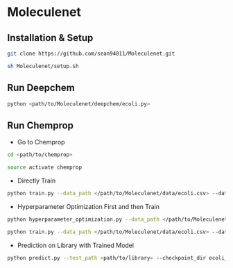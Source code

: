 # Moleculenet

## Installation & Setup
```sh
git clone https://github.com/sean94011/Moleculenet.git

sh Moleculenet/setup.sh
```

## Run Deepchem
```sh
python <path/to/Moleculenet/deepchem/ecoli.py>
```

## Run Chemprop
* Go to Chemprop
```sh
cd <path/to/chemprop>

source activate chemprop
```
* Directly Train
```sh
python train.py --data_path </path/to/Moleculenet/data/ecoli.csv> --dataset_type classification --save_dir ecoli_checkpoints
```
* Hyperparameter Optimization First and then Train
```sh
python hyperparameter_optimization.py --data_path </path/to/Moleculenet/data/ecoli.csv> --dataset_type classification --num_iters 100 --config_save_path config_ecoli

python train.py --data_path </path/to/Moleculenet/data/ecoli.csv> --dataset_type classification --config_path config_ecoli
```
* Prediction on Library with Trained Model
```sh
python predict.py --test_path <path/to/library> --checkpoint_dir ecoli_checkpoints --preds_path ecoli_preds.csv
```
